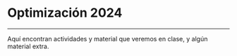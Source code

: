 # Optimización 2024
---

Aquí encontran actividades y material que veremos en clase, y algún material extra.

